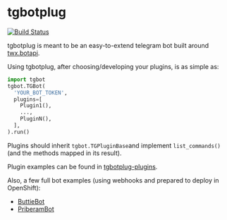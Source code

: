 # tgbotplug

[![Build Status](https://travis-ci.org/fopina/tgbotplug.svg)](https://travis-ci.org/fopina/tgbotplug)

tgbotplug is meant to be an easy-to-extend telegram bot built around [twx.botapi](https://github.com/datamachine/twx.botapi).

Using tgbotplug, after choosing/developing your plugins, is as simple as:

```python
import tgbot
tgbot.TGBot(
  'YOUR_BOT_TOKEN',
  plugins=[
    Plugin1(),
    ...,
    PluginN(),
  ],
).run()
```

Plugins should inherit `tgbot.TGPluginBase`and implement `list_commands()` (and the methods mapped in its result).

Plugin examples can be found in [tgbotplug-plugins](https://github.com/fopina/tgbotplug-plugins).

Also, a few full bot examples (using webhooks and prepared to deploy in OpenShift):
* [ButtieBot](https://github.com/fopina/tgbot-buttiebot)
* [PriberamBot](https://github.com/fopina/tgbot-buttiebot)
